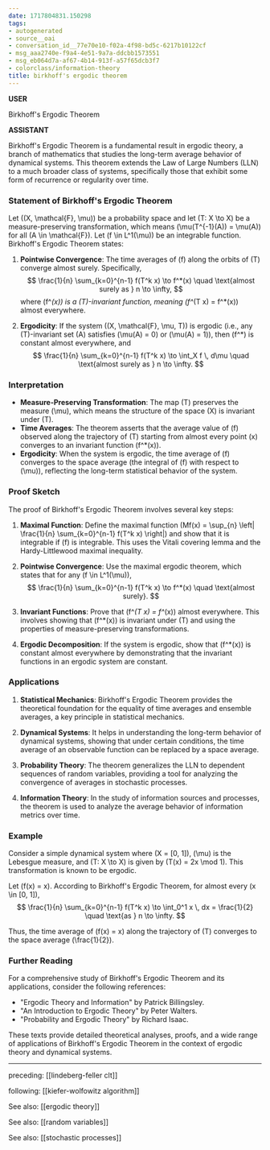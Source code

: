 ```yaml
---
date: 1717804831.150298
tags:
- autogenerated
- source__oai
- conversation_id__77e70e10-f02a-4f98-bd5c-6217b10122cf
- msg_aaa2740e-f9a4-4e51-9a7a-ddcbb1573551
- msg_eb064d7a-af67-4b14-913f-a57f65dcb3f7
- colorclass/information-theory
title: birkhoff's ergodic theorem
---
```


**USER**

Birkhoff's Ergodic Theorem


**ASSISTANT**

Birkhoff's Ergodic Theorem is a fundamental result in ergodic theory, a branch of mathematics that studies the long-term average behavior of dynamical systems. This theorem extends the Law of Large Numbers (LLN) to a much broader class of systems, specifically those that exhibit some form of recurrence or regularity over time. 

### Statement of Birkhoff's Ergodic Theorem

Let \((X, \mathcal{F}, \mu)\) be a probability space and let \(T: X \to X\) be a measure-preserving transformation, which means \(\mu(T^{-1}(A)) = \mu(A)\) for all \(A \in \mathcal{F}\). Let \(f \in L^1(\mu)\) be an integrable function. Birkhoff's Ergodic Theorem states:

1. **Pointwise Convergence**:
   The time averages of \(f\) along the orbits of \(T\) converge almost surely. Specifically,
   $$ \frac{1}{n} \sum_{k=0}^{n-1} f(T^k x) \to f^*(x) \quad \text{almost surely as } n \to \infty, $$
   where \(f^*(x)\) is a \(T\)-invariant function, meaning \(f^*(T x) = f^*(x)\) almost everywhere.

2. **Ergodicity**:
   If the system \((X, \mathcal{F}, \mu, T)\) is ergodic (i.e., any \(T\)-invariant set \(A\) satisfies \(\mu(A) = 0\) or \(\mu(A) = 1\)), then \(f^*\) is constant almost everywhere, and
   $$ \frac{1}{n} \sum_{k=0}^{n-1} f(T^k x) \to \int_X f \, d\mu \quad \text{almost surely as } n \to \infty. $$

### Interpretation

- **Measure-Preserving Transformation**: The map \(T\) preserves the measure \(\mu\), which means the structure of the space \(X\) is invariant under \(T\).
- **Time Averages**: The theorem asserts that the average value of \(f\) observed along the trajectory of \(T\) starting from almost every point \(x\) converges to an invariant function \(f^*(x)\).
- **Ergodicity**: When the system is ergodic, the time average of \(f\) converges to the space average (the integral of \(f\) with respect to \(\mu\)), reflecting the long-term statistical behavior of the system.

### Proof Sketch

The proof of Birkhoff's Ergodic Theorem involves several key steps:

1. **Maximal Function**:
   Define the maximal function \(Mf(x) = \sup_{n} \left| \frac{1}{n} \sum_{k=0}^{n-1} f(T^k x) \right|\) and show that it is integrable if \(f\) is integrable. This uses the Vitali covering lemma and the Hardy-Littlewood maximal inequality.

2. **Pointwise Convergence**:
   Use the maximal ergodic theorem, which states that for any \(f \in L^1(\mu)\),
   $$ \frac{1}{n} \sum_{k=0}^{n-1} f(T^k x) \to f^*(x) \quad \text{almost surely}. $$

3. **Invariant Functions**:
   Prove that \(f^*(T x) = f^*(x)\) almost everywhere. This involves showing that \(f^*(x)\) is invariant under \(T\) and using the properties of measure-preserving transformations.

4. **Ergodic Decomposition**:
   If the system is ergodic, show that \(f^*(x)\) is constant almost everywhere by demonstrating that the invariant functions in an ergodic system are constant.

### Applications

1. **Statistical Mechanics**:
   Birkhoff's Ergodic Theorem provides the theoretical foundation for the equality of time averages and ensemble averages, a key principle in statistical mechanics.

2. **Dynamical Systems**:
   It helps in understanding the long-term behavior of dynamical systems, showing that under certain conditions, the time average of an observable function can be replaced by a space average.

3. **Probability Theory**:
   The theorem generalizes the LLN to dependent sequences of random variables, providing a tool for analyzing the convergence of averages in stochastic processes.

4. **Information Theory**:
   In the study of information sources and processes, the theorem is used to analyze the average behavior of information metrics over time.

### Example

Consider a simple dynamical system where \(X = [0, 1]\), \(\mu\) is the Lebesgue measure, and \(T: X \to X\) is given by \(T(x) = 2x \mod 1\). This transformation is known to be ergodic.

Let \(f(x) = x\). According to Birkhoff's Ergodic Theorem, for almost every \(x \in [0, 1]\),
$$ \frac{1}{n} \sum_{k=0}^{n-1} f(T^k x) \to \int_0^1 x \, dx = \frac{1}{2} \quad \text{as } n \to \infty. $$

Thus, the time average of \(f(x) = x\) along the trajectory of \(T\) converges to the space average \(\frac{1}{2}\).

### Further Reading

For a comprehensive study of Birkhoff's Ergodic Theorem and its applications, consider the following references:

- "Ergodic Theory and Information" by Patrick Billingsley.
- "An Introduction to Ergodic Theory" by Peter Walters.
- "Probability and Ergodic Theory" by Richard Isaac.

These texts provide detailed theoretical analyses, proofs, and a wide range of applications of Birkhoff's Ergodic Theorem in the context of ergodic theory and dynamical systems.


---

preceding: [[lindeberg-feller clt]]  


following: [[kiefer-wolfowitz algorithm]]

See also: [[ergodic theory]]


See also: [[random variables]]


See also: [[stochastic processes]]